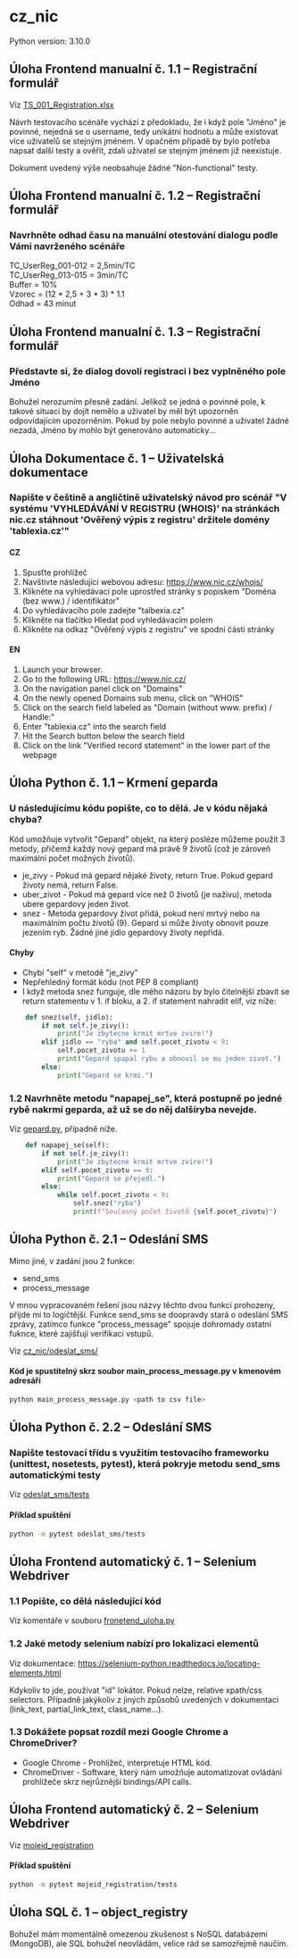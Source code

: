 # cz_nic
Python version: 3.10.0


## Úloha Frontend manualní č. 1.1 – Registrační formulář
Viz [TS_001_Registration.xlsx](https://github.com/silverhound4d/cz_nic/blob/master/TS_001_Registration.xlsx)

Návrh testovacího scénáře vychází z předokladu, že i když pole "Jméno" je povinné, nejedná se o username, tedy unikátní hodnotu a může existovat více uživatelů se stejným jménem. V opačném případě by bylo potřeba napsat další testy a ověřit, zdali uživatel se stejným jménem již neexistuje.

Dokument uvedený výše neobsahuje žádné "Non-functional" testy.

## Úloha Frontend manualní č. 1.2 – Registrační formulář
### Navrhněte odhad času na manuální otestování dialogu podle Vámi navrženého scénáře

TC_UserReg_001-012 = 2,5min/TC\
TC_UserReg_013-015 = 3min/TC\
Buffer = 10%\
Vzorec = (12 * 2,5 + 3 * 3) * 1.1\
Odhad = 43 minut


## Úloha Frontend manualní č. 1.3 – Registrační formulář
### Představte si, že dialog dovolí registraci i bez vyplněného pole Jméno

Bohužel nerozumím přesně zadání. Jelikož se jedná o povinné pole, k takové situaci by dojít nemělo a uživatel by měl být upozorněn odpovídajícím upozorněním. Pokud by pole nebylo povinné a uživatel žádné nezadá, Jméno by mohlo být generováno automaticky...

## Úloha Dokumentace č. 1 – Uživatelská dokumentace
### Napište v češtině a angličtině uživatelský návod pro scénář "V systému 'VYHLEDÁVÁNÍ V REGISTRU (WHOIS)' na stránkách nic.cz stáhnout 'Ověřený výpis z registru' držitele domény 'tablexia.cz'"

#### CZ
1. Spusťte prohlížeč
2. Navštivte následující webovou adresu: https://www.nic.cz/whois/
3. Klikněte na vyhledávací pole uprostřed stránky s popiskem "Doména (bez www.) / identifikátor"
4. Do vyhledávacího pole zadejte "talbexia.cz"
5. Klikněte na tlačítko Hledat pod vyhledávacím polem
6. Klikněte na odkaz "Ověřený výpis z registru" ve spodní části stránky

#### EN
1. Launch your browser.
2. Go to the following URL: https://www.nic.cz/
3. On the navigation panel click on "Domains"
4. On the newly opened Domains sub menu, click on "WHOIS"
5. Click on the search field labeled as "Domain (without www. prefix) / Handle:"
6. Enter "tablexia.cz" into the search field
7. Hit the Search button below the search field
8. Click on the link "Verified record statement" in the lower part of the webpage

## Úloha Python č. 1.1 – Krmení geparda
### U následujícímu kódu popište, co to dělá. Je v kódu nějaká chyba?

Kód umožňuje vytvořit "Gepard" objekt, na který posléze můžeme použít 3 metody, přičemž každý nový gepard má právě 9 životů (což je zároveň maximální počet možných životů).

- je_zivy - Pokud má gepard nějaké životy, return True. Pokud gepard životy nemá, return False.
- uber_zivot - Pokud má gepard více než 0 životů (je naživu), metoda ubere gepardovy jeden život.
- snez - Metoda gepardovy život přidá, pokud není mrtvý nebo na maximálním počtu životů (9). Gepard si může životy obnovit pouze jezením ryb. Žádné jiné jídlo gepardovy životy nepřidá.

#### Chyby
- Chybí "self" v metodě "je_zivy"
- Nepřehledný formát kódu (not PEP 8 compliant)
- I když metoda snez funguje, dle mého názoru by bylo čitelnější zbavit se return statementu v 1. if bloku, a 2. if statement nahradit elif, viz níže:

```python
    def snez(self, jidlo):
        if not self.je_zivy():
            print("Je zbytecne krmit mrtve zvire!")
        elif jidlo == "ryba" and self.pocet_zivotu < 9:
            self.pocet_zivotu += 1
            print("Gepard spapal rybu a obnovil se mu jeden zivot.")
        else:
            print("Gepard se krmi.")
```

### 1.2 Navrhněte metodu "napapej_se", která postupně po jedné rybě nakrmí geparda, až už se do něj dalšíryba nevejde.
Viz [gepard.py](https://github.com/silverhound4d/cz_nic/blob/master/gepard.py), případně níže.
```python
    def napapej_se(self):
        if not self.je_zivy():
            print("Je zbytecne krmit mrtve zvire!")
        elif self.pocet_zivotu == 9:
            print("Gepard se přejedl.")
        else:
            while self.pocet_zivotu < 9:
                self.snez("ryba")
                print(f"Současný počet životů {self.pocet_zivotu}")
```

## Úloha Python č. 2.1 – Odeslání SMS
Mimo jiné, v zadání jsou 2 funkce:
- send_sms
- process_message

V mnou vypracovaném řešení jsou názvy těchto dvou funkcí prohozeny, přijde mi to logičtější. Funkce send_sms se doopravdy stará o odeslání SMS zprávy, zatímco funkce "process_message" spojuje dohromady ostatní fuknce, které zajišťují verifikaci vstupů.

Viz [cz_nic/odeslat_sms/](https://github.com/silverhound4d/cz_nic/tree/master/odeslat_sms)

#### Kód je spustitelný skrz soubor main_process_message.py v kmenovém adresáři
```bash
python main_process_message.py <path to csv file>
```

## Úloha Python č. 2.2 – Odeslání SMS
### Napište testovací třídu s využitím testovacího frameworku (unittest, nosetests, pytest), která pokryje metodu send_sms automatickými testy

Viz [odeslat_sms/tests](https://github.com/silverhound4d/cz_nic/tree/master/odeslat_sms/tests)

#### Příklad spuštění
```bash
python -m pytest odeslat_sms/tests
```

## Úloha Frontend automatický č. 1 – Selenium Webdriver
### 1.1 Popište, co dělá následující kód

Viz komentáře v souboru [fronetend_uloha.py](https://github.com/silverhound4d/cz_nic/blob/master/frontend_uloha.py)

### 1.2 Jaké metody selenium nabízí pro lokalizaci elementů

Viz dokumentace: https://selenium-python.readthedocs.io/locating-elements.html

Kdykoliv to jde, používat "id" lokátor. Pokud nelze, relative xpath/css selectors. Případně jakýkoliv z jiných způsobů uvedených v dokumentaci (link_text, partial_link_text, class_name...).

### 1.3 Dokážete popsat rozdíl mezi Google Chrome a ChromeDriver?
- Google Chrome - Prohlížeč, interpretuje HTML kód.
- ChromeDriver - Software, který nám umožňuje automatizovat ovládání prohlížeče skrz nejrůznější bindings/API calls.


## Úloha Frontend automatický č. 2 – Selenium Webdriver
Viz [mojeid_registration](https://github.com/silverhound4d/cz_nic/tree/master/mojeid_registration)

#### Příklad spuštění
```bash
python -m pytest mojeid_registration/tests
```

## Úloha SQL č. 1 – object_registry
Bohužel mám momentálně omezenou zkušenost s NoSQL databázemi (MongoDB), ale SQL bohužel neovládám, velice rád se samozřejmě naučím.
